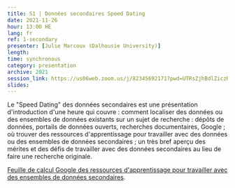 ```yaml
---
title: S1 | Données secondaires Speed Dating
date: 2021-11-26
hour: 13:00 HE
lang: fr
ref: 1-secondary
presenter: [Julie Marcoux (Dalhousie University)]
length:
time: synchronous
category: presentation
archive: 2021
session_link: https://us06web.zoom.us/j/82345692171?pwd=UTRsZjhBdlZiczRFSWw5cTVDS1g4Zz09
slides:
---
```

Le "Speed Dating" des données secondaires est une présentation d'introduction d'une heure qui couvre : comment localiser des données ou des ensembles de données existants sur un sujet de recherche : dépôts de données, portails de données ouverts, recherches documentaires, Google ; où trouver des ressources d'apprentissage pour travailler avec des données ou des ensembles de données secondaires ; un très bref aperçu des mérites et des défis de travailler avec des données secondaires au lieu de faire une recherche originale.<!--more-->

[Feuille de calcul Google des ressources d'apprentissage pour travailler avec des ensembles de données secondaires](https://can01.safelinks.protection.outlook.com/?url=https%3A%2F%2Fdocs.google.com%2Fspreadsheets%2Fd%2F1CSDb-euz1BGu4Zfx5V_8CO_x0Iyg8LFeafYcaEKN6sA%2Fedit%3Fusp%3Dsharing&amp;data=04%7C01%7Ccoopera%40queensu.ca%7Cb1bb43752ced404c4e5308d93a52ef92%7Cd61ecb3b38b142d582c4efb2838b925c%7C1%7C0%7C637604950146473812%7CUnknown%7CTWFpbGZsb3d8eyJWIjoiMC4wLjAwMDAiLCJQIjoiV2luMzIiLCJBTiI6Ik1haWwiLCJXVCI6Mn0%3D%7C1000&amp;sdata=eEJQNwDIt1Atl1HdeBuzMbDazS3PDDs5e%2BAtclQzt7w%3D&amp;reserved=0).
